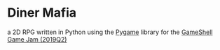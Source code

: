 # Diner Mafia

a 2D RPG written in Python using the [Pygame](https://www.pygame.org/wiki/about) library for the [GameShell Game Jam (2019Q2)](https://itch.io/jam/gameshell-19q2)
